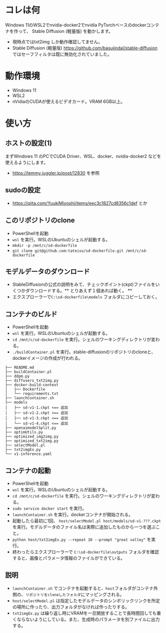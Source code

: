 # コレは何

Windows 11のWSL2でnvidia-docker2でnvidia PyTorchベースのdockerコンテナを作って、
Stable Diffusion (軽量版) を動かします。

- 現時点ではtxt2img しか動作確認してません。
- Stable Diffusion (軽量版) https://github.com/basujindal/stable-diffusion ではセーフフィルタは既に無効化されていました。

# 動作環境
- Windows 11
- WSL2
- nVidiaのCUDAが使えるビデオカード。VRAM 6GB以上。

# 使い方

## ホストの設定(1)
まずWindows 11 のPCでCUDA Driver、WSL、docker、nvidia-docker2 などを使えるようにします。
- https://lemmy.juggler.jp/post/12830 を参照

## sudoの設定
- https://qiita.com/YuukiMiyoshi/items/eec3c1827cd8356c1def とか

## このリポジトリのclone
- PowerShellを起動
- `wsl` を実行。WSLのUbuntuのシェルが起動する。
- `mkdir -p /mnt/c/sd-dockerfile`
- `git clone git@github.com:tateisu/sd-dockerfile.git /mnt/c/sd-dockerfile`

## モデルデータのダウンロード
- StableDiffusionの公式の説明をみて、チェックポイント(ckpt)ファイルをいくつかダウンロードする。** とりあえず１個あれば動く。 **
- エクスプローラーで`C:\sd-dockerfile\models` フォルダにコピーしておく。


## コンテナのビルド
- PowerShellを起動
- `wsl` を実行。WSLのUbuntuのシェルが起動する。
- `cd /mnt/c/sd-dockerfile` を実行。シェルのワーキングディレクトリが変わる。
- `./buildContainer.pl` を実行。stable-diffusionのリポジトリのcloneと、dockerイメージの作成が行われる。


```
├── README.md
├── buildContainer.pl
├── ddpm.py
├── diffusers_txt2img.py
├── docker-build-context
│   ├── Dockerfile
│   └── requirements.txt
├── launchContainer.sh
├── models
│   ├── sd-v1-1.ckpt <== 追加
│   ├── sd-v1-2.ckpt <== 追加
│   ├── sd-v1-3.ckpt <== 追加
│   └── sd-v1-4.ckpt <== 追加
├── openaimodelSplit.py
├── optimUtils.py
├── optimized_img2img.py
├── optimized_txt2img.py
├── selectModel.pl
├── txt2imgEx.py
└── v1-inference.yaml
```

## コンテナの起動
- PowerShellを起動
- `wsl` を実行。WSLのUbuntuのシェルが起動する。
- `cd /mnt/c/sd-dockerfile` を実行。シェルのワーキングディレクトリが変わる。
- `sudo service docker start` を実行。
- `launchContainer.sh` を実行。dockerコンテナが開始される。
- 起動したら最初に1回、 `host/selectModel.pl host/models/sd-v1-???.ckpt` を実行。モデルデータのファイル名は実際に追加したものから一つを選ぶこと。
- `python host/txt2imgEx.py --repeat 10 --prompt "great valley"` を実行。
- 終わったらエクスプローラーで `C:\sd-dockerfile\outputs` フォルダを確認すると、画像とパラメータ情報のファイルができている。

## 説明
- `launchContainer.sh` でコンテナを起動すると、`host`フォルダがコンテナ外側の、`リポジトリをcloneしたフォルダ`にマッピングされる。
- `host/selectModel.pl` は指定したモデルデータのシンボリックリンクを所定の場所に作ったり、出力フォルダがなければ作ったりする。
- `txt2imgEx.py` は繰り返し時にVRAMを一旦開放することで長時間回しても重くならないようにしている。また、生成時のパラメータを別ファイルに出力する。
